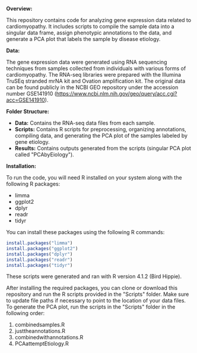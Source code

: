 **Overview:**

This repository contains code for analyzing gene expression data related to cardiomyopathy. It includes scripts to compile the sample data into a singular data frame, assign phenotypic annotations to the data, and generate a PCA plot that labels the sample by disease etiology.

**Data:**

The gene expression data were generated using RNA sequencing techniques from samples collected from individuals with various forms of cardiomyopathy. The RNA-seq libraries were prepared with the Illumina TruSEq stranded mrNA kit and Ovation amplification kit. The original data can be found publicly in the NCBI GEO repository under the accession number GSE141910 (https://www.ncbi.nlm.nih.gov/geo/query/acc.cgi?acc=GSE141910).

**Folder Structure:**

- **Data:** Contains the RNA-seq data files from each sample.
- **Scripts:** Contains R scripts for preprocessing, organizing annotations, compiling data, and generating the PCA plot of the samples labeled by gene etiology.
- **Results:** Contains outputs generated from the scripts (singular PCA plot called "PCAbyEiology").

**Installation:**

To run the code, you will need R installed on your system along with the following R packages:
- limma
- ggplot2
- dplyr
- readr
- tidyr

You can install these packages using the following R commands:

```R
install.packages("limma")
install.packages("ggplot2")
install.packages("dplyr")
install.packages("readr")
install.packages("tidyr")
```
These scripts were generated and ran with R version 4.1.2 (Bird Hippie).

After installing the required packages, you can clone or download this repository and run the R scripts provided in the "Scripts" folder. Make sure to update file paths if necessary to point to the location of your data files. To generate the PCA plot, run the scripts in the "Scripts" folder in the following order:

1. combinedsamples.R
2. justtheannotations.R
3. combinedwithannotations.R
4. PCAattemptEtiology.R
